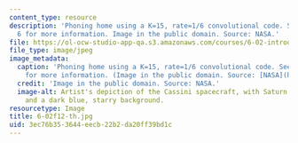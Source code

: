 ```yaml
---
content_type: resource
description: 'Phoning home using a K=15, rate=1/6 convolutional code. See Lecture
  6 for more information. Image in the public domain. Source: NASA.'
file: https://ol-ocw-studio-app-qa.s3.amazonaws.com/courses/6-02-introduction-to-eecs-ii-digital-communication-systems-fall-2012/3ec76b353644eecb22b2da20ff39bd1c_6-02f12-th.jpg
file_type: image/jpeg
image_metadata:
  caption: 'Phoning home using a K=15, rate=1/6 convolutional code. See [Lecture 6](pages/lecture-slides)
    for more information. (Image in the public domain. Source: [NASA](http://www.nasa.gov/centers/jpl/missions/cassini.html).)'
  credit: 'Image in the public domain. Source: NASA.'
  image-alt: Artist's depiction of the Cassini spacecraft, with Saturn in the foreground
    and a dark blue, starry background.
resourcetype: Image
title: 6-02f12-th.jpg
uid: 3ec76b35-3644-eecb-22b2-da20ff39bd1c
---
```

